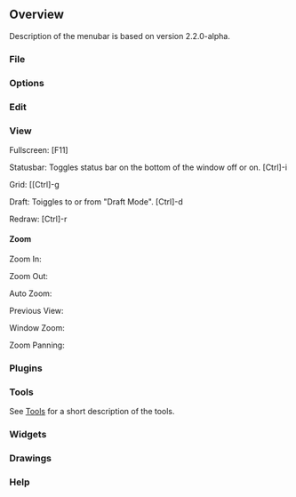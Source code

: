 ## Overview ##
Description of the menubar is based on version 2.2.0-alpha.

### File ###

### Options ###

### Edit ###

### View ###

Fullscreen: [F11]

Statusbar: Toggles status bar on the bottom of the window off or on. [Ctrl]-i

Grid: [[Ctrl]-g

Draft: Toiggles to or from "Draft Mode". [Ctrl]-d

Redraw: [Ctrl]-r

#### Zoom ####

Zoom In: 

Zoom Out: 

Auto Zoom: 

Previous View: 

Window Zoom:

Zoom Panning: 

### Plugins ###

### Tools ###
See [Tools](./refTools.md) for a short description of the tools.

### Widgets ###

### Drawings ###

### Help ###
